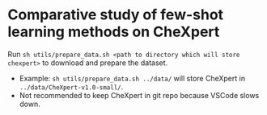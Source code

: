 # Comparative study of few-shot learning methods on CheXpert 

Run `sh utils/prepare_data.sh <path to directory which will store chexpert>` to download and prepare the dataset.
- Example: `sh utils/prepare_data.sh ../data/` will store CheXpert in `../data/CheXpert-v1.0-small/`. 
- Not recommended to keep CheXpert in git repo because VSCode slows down.
